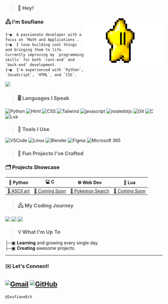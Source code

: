 >### 👋 Hey!

<div align="left">

<img src="https://raw.githubusercontent.com/SoufianeEch/SoufianeEch/refs/heads/main/star.gif" alt="Coding Animation" width="250" align="right">


### 🖧 I'm **Soufiane**
```
├─▣  A passionate developer with a focus on `Math and Applications`.  
├─▣  I love building cool things and bringing them to life. Currently improving my `programming skills` for both `ront-end` and `back-end` development.  
├─▣  I'm experienced with `Python`, `JavaScript`, `HTML`, and `CSS`.
```


![](https://komarev.com/ghpvc/?username=SoufianeEch&color=blue&theme=flat)


>### 🖥️ Languages I Speak
![Python](https://img.shields.io/badge/Python-180840?style=plastic&logo=python&logoColor=white)
![Html](https://img.shields.io/badge/Html-fc5e03?style=plastic&logo=HTML5&logoColor=white)
![CSS](https://img.shields.io/badge/Css-240278?style=plastic&logo=csswizardry&logoColor=white)
![Tailwind](https://img.shields.io/badge/tailwind-00FFFF?style=plastic&logo=tailwindcss&logoColor=black)
![javascript](https://img.shields.io/badge/Javascript-yellow?style=plastic&logo=javascript&logoColor=white)
![nodedotjs](https://img.shields.io/badge/NodeJs-darkgreen?style=plastic&logo=nodedotjs&logoColor=white)
![Git](https://img.shields.io/badge/Git-red?style=plastic&logo=git&logoColor=white)
![C](https://img.shields.io/badge/-180840?style=plastic&logo=c&logoColor=white)
![Lua](https://img.shields.io/badge/Lua-blue?style=plastic&logo=Lua&logoColor=white)

>### 🧰 Tools I Use

![VSCode](https://img.shields.io/badge/VS%20-Code-blue.svg?logo=visual-studio-code)
![Linux](https://img.shields.io/badge/Linux-FCC624?style=flat&logo=linux&logoColor=black)
![Blender](https://img.shields.io/badge/Blender-E57924?style=flat&logo=blender&logoColor=white)
![Figma](https://img.shields.io/badge/Figma-F24E1E?style=flat&logo=figma&logoColor=white)
![Microsoft 365](https://img.shields.io/badge/Microsoft_365-21A366?style=flat&logo=microsoft-office&logoColor=white)


>### 🔧 Fun Projects I've Crafted

### 🗂️ Projects Showcase

| 🐍 Python              | 💻 C                      |🌐 Web Dev               | 🌙 Lua                  |
|------------------------|---------------------------|-------------------------|---------------------------|
| [🔗 ASCII art](https://github.com/SoufianeEch/ascii-art/) | [🔗 Coming Soon](https://github.com/SoufianeEch) | [🔗 Pokemon Search](https://github.com/SoufianeEch/pokemonSearch/tree/main/pokemon-seach-img) | [🔗 Coming Soon](https://github.com/SoufianeEch) |

>### 🖧 My Coding Journey

<img align="center" src="https://github-readme-streak-stats.herokuapp.com/?user=SoufianeEch&theme=radical&hide_border=true&date_format=M%20j%5B%2C%20Y%5D" width="400"/>

<img align="center" src="https://github-readme-stats.vercel.app/api?username=SoufianeEch&show_icons=true&theme=radical&hide_border=true" width="400"/>

<img align="center" src="https://github-readme-stats.vercel.app/api/top-langs/?username=SoufianeEch&layout=compact&theme=radical&hide_border=true" width="400"/>

>### 💡 What I'm Up To

├─▣ **Learning** and growing every single day.  
├─▣ **Creating** awesome projects.

---

### ✉️ Let's Connect!

[![Gmail](https://img.shields.io/badge/Gmail-Say%20Hello-D14836?style=flat&logo=gmail&logoColor=white)](mailto:soufiane.ech.chouia@gmail.com)
[![GitHub](https://img.shields.io/badge/GitHub-Check%20Out%20My%20Work-181717?style=flat&logo=github&logoColor=white)](https://github.com/SoufianeEch)
---

`@SoufianeEch`
